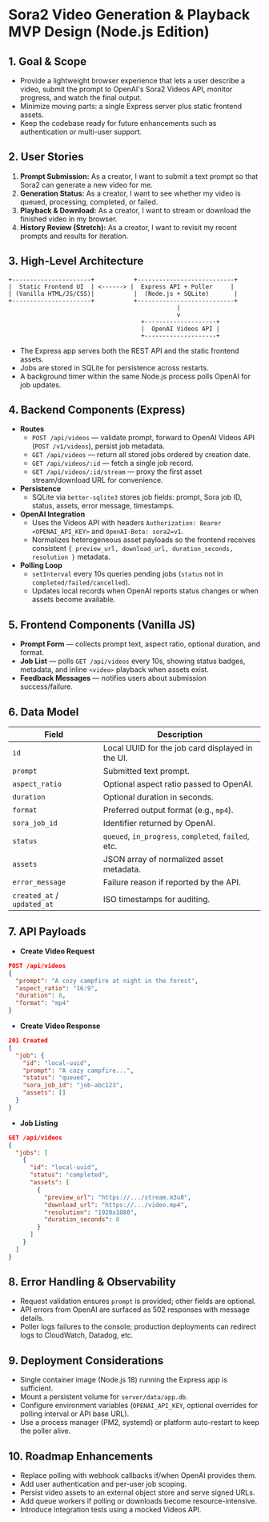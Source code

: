 # Sora2 Video Generation & Playback MVP Design (Node.js Edition)

## 1. Goal & Scope
- Provide a lightweight browser experience that lets a user describe a video, submit the prompt to OpenAI's Sora2 Videos API, monitor progress, and watch the final output.
- Minimize moving parts: a single Express server plus static frontend assets.
- Keep the codebase ready for future enhancements such as authentication or multi-user support.

## 2. User Stories
1. **Prompt Submission:** As a creator, I want to submit a text prompt so that Sora2 can generate a new video for me.
2. **Generation Status:** As a creator, I want to see whether my video is queued, processing, completed, or failed.
3. **Playback & Download:** As a creator, I want to stream or download the finished video in my browser.
4. **History Review (Stretch):** As a creator, I want to revisit my recent prompts and results for iteration.

## 3. High-Level Architecture
```
+----------------------+           +---------------------------+
|  Static Frontend UI  | <------> |  Express API + Poller     |
| (Vanilla HTML/JS/CSS)|           |  (Node.js + SQLite)       |
+----------------------+           +---------------------------+
                                               |
                                               v
                                     +--------------------+
                                     |  OpenAI Videos API |
                                     +--------------------+
```

- The Express app serves both the REST API and the static frontend assets.
- Jobs are stored in SQLite for persistence across restarts.
- A background timer within the same Node.js process polls OpenAI for job updates.

## 4. Backend Components (Express)
- **Routes**
  - `POST /api/videos` — validate prompt, forward to OpenAI Videos API (`POST /v1/videos`), persist job metadata.
  - `GET /api/videos` — return all stored jobs ordered by creation date.
  - `GET /api/videos/:id` — fetch a single job record.
  - `GET /api/videos/:id/stream` — proxy the first asset stream/download URL for convenience.
- **Persistence**
  - SQLite via `better-sqlite3` stores job fields: prompt, Sora job ID, status, assets, error message, timestamps.
- **OpenAI Integration**
  - Uses the Videos API with headers `Authorization: Bearer <OPENAI_API_KEY>` and `OpenAI-Beta: sora2=v1`.
  - Normalizes heterogeneous asset payloads so the frontend receives consistent `{ preview_url, download_url, duration_seconds, resolution }` metadata.
- **Polling Loop**
  - `setInterval` every 10s queries pending jobs (`status` not in `completed/failed/cancelled`).
  - Updates local records when OpenAI reports status changes or when assets become available.

## 5. Frontend Components (Vanilla JS)
- **Prompt Form** — collects prompt text, aspect ratio, optional duration, and format.
- **Job List** — polls `GET /api/videos` every 10s, showing status badges, metadata, and inline `<video>` playback when assets exist.
- **Feedback Messages** — notifies users about submission success/failure.

## 6. Data Model
| Field | Description |
|-------|-------------|
| `id` | Local UUID for the job card displayed in the UI. |
| `prompt` | Submitted text prompt. |
| `aspect_ratio` | Optional aspect ratio passed to OpenAI. |
| `duration` | Optional duration in seconds. |
| `format` | Preferred output format (e.g., `mp4`). |
| `sora_job_id` | Identifier returned by OpenAI. |
| `status` | `queued`, `in_progress`, `completed`, `failed`, etc. |
| `assets` | JSON array of normalized asset metadata. |
| `error_message` | Failure reason if reported by the API. |
| `created_at` / `updated_at` | ISO timestamps for auditing. |

## 7. API Payloads
- **Create Video Request**
```json
POST /api/videos
{
  "prompt": "A cozy campfire at night in the forest",
  "aspect_ratio": "16:9",
  "duration": 8,
  "format": "mp4"
}
```
- **Create Video Response**
```json
201 Created
{
  "job": {
    "id": "local-uuid",
    "prompt": "A cozy campfire...",
    "status": "queued",
    "sora_job_id": "job-abc123",
    "assets": []
  }
}
```
- **Job Listing**
```json
GET /api/videos
{
  "jobs": [
    {
      "id": "local-uuid",
      "status": "completed",
      "assets": [
        {
          "preview_url": "https://.../stream.m3u8",
          "download_url": "https://.../video.mp4",
          "resolution": "1920x1080",
          "duration_seconds": 8
        }
      ]
    }
  ]
}
```

## 8. Error Handling & Observability
- Request validation ensures `prompt` is provided; other fields are optional.
- API errors from OpenAI are surfaced as 502 responses with message details.
- Poller logs failures to the console; production deployments can redirect logs to CloudWatch, Datadog, etc.

## 9. Deployment Considerations
- Single container image (Node.js 18) running the Express app is sufficient.
- Mount a persistent volume for `server/data/app.db`.
- Configure environment variables (`OPENAI_API_KEY`, optional overrides for polling interval or API base URL).
- Use a process manager (PM2, systemd) or platform auto-restart to keep the poller alive.

## 10. Roadmap Enhancements
- Replace polling with webhook callbacks if/when OpenAI provides them.
- Add user authentication and per-user job scoping.
- Persist video assets to an external object store and serve signed URLs.
- Add queue workers if polling or downloads become resource-intensive.
- Introduce integration tests using a mocked Videos API.
